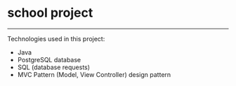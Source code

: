# school project
---
Technologies used in this project:

- Java
- PostgreSQL database
- SQL (database requests)
- MVC Pattern (Model, View Controller) design pattern
